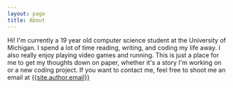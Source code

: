 ```yaml
---
layout: page
title: About
---
```


Hi! I'm currently a 19 year old computer science student at the University of Michigan. I spend a lot of time reading, writing, and coding my life away. I also really enjoy playing video games and running. This is just a place for me to get my thoughts down on paper, whether it's a story I'm working on or a new coding project. If you want to contact me, feel free to shoot me an email at [{{site.author.email}}](mailto:{{site.author.email}})